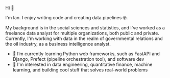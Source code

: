 Hi 👋

I'm Ian. I enjoy writing code and creating data pipelines 🤓.

My background is in the social sciences and statistics, and I've worked as a freelance data analyst for multiple organizations, both public and private. Currently, I'm working with data in the realm of governmental relations and the oil industry, as a business intelligence analyst.

- 🌱 I’m currently learning Python web frameworks, such as FastAPI and Django, Prefect (pipeline orchestration tool), and software dev
- 🔦 I'm interested in data engineering, quantitative finance, machine learning, and building cool stuff that solves real-world problems
